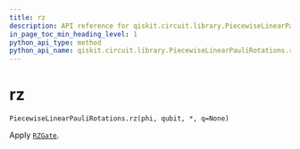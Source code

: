 ```yaml
---
title: rz
description: API reference for qiskit.circuit.library.PiecewiseLinearPauliRotations.rz
in_page_toc_min_heading_level: 1
python_api_type: method
python_api_name: qiskit.circuit.library.PiecewiseLinearPauliRotations.rz
---
```


# rz

<span id="qiskit.circuit.library.PiecewiseLinearPauliRotations.rz" />

`PiecewiseLinearPauliRotations.rz(phi, qubit, *, q=None)`

Apply [`RZGate`](qiskit.circuit.library.RZGate "qiskit.circuit.library.RZGate").

